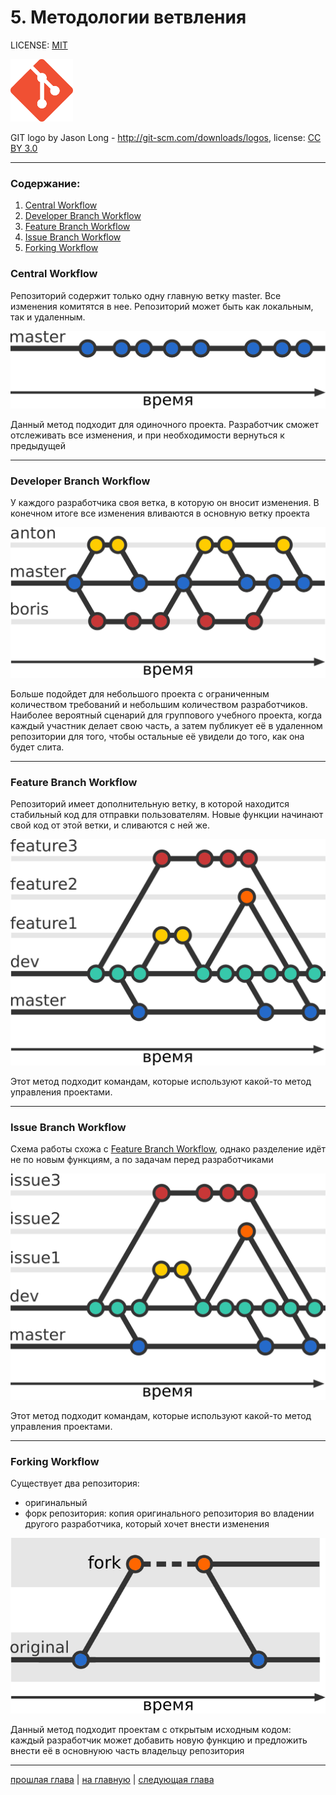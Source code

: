 # 5. Методологии ветвления

LICENSE: [MIT](./license.md)

<img src="./img/git_logo.png" width="100"/>

GIT logo by Jason Long - <http://git-scm.com/downloads/logos>, license: [CC BY 3.0](https://creativecommons.org/licenses/by/3.0)

---
### Содержание:

1. [Central Workflow](./branch_methods.md#central)
2. [Developer Branch Workflow](./branch_methods.md#dev)
3. [Feature Branch Workflow](./branch_methods.md#feature)
4. [Issue Branch Workflow](./branch_methods.md#issue)
5. [Forking Workflow](./branch_methods.md#forking)


### <a name="central"></a>	Central Workflow

Репозиторий содержит только одну главную ветку master. Все изменения комитятся в нее. Репозиторий может быть как локальным, так и удаленным.

![](./img/central.png)

Данный метод подходит для одиночного проекта. Разработчик сможет отслеживать все изменения, и при необходимости вернуться к предыдущей 

---

### <a name="dev"></a>	Developer Branch Workflow

У каждого разработчика своя ветка, в которую он вносит изменения. В конечном итоге все изменения вливаются в основную ветку проекта

![](./img/developer.png)

Больше подойдет для небольшого проекта с ограниченным количеством требований и небольшим количеством разработчиков. Наиболее вероятный сценарий для группового учебного проекта, когда каждый участник делает свою часть, а затем публикует её в удаленном репозитории для того, чтобы остальные её увидели до того, как она будет слита.

---

### <a name="feature"></a>	Feature Branch Workflow

Репозиторий имеет дополнительную ветку, в которой находится стабильный код для отправки пользователям. Новые функции начинают свой код от этой ветки, и сливаются с ней же.

![](./img/feature.png)

Этот метод подходит командам, которые используют какой-то метод управления проектами.

---

### <a name="issue"></a>	Issue Branch Workflow

Схема работы схожа с [Feature Branch Workflow](#feature), однако разделение идёт не по новым функциям, а по задачам перед разработчиками

![](./img/issue.png)

Этот метод подходит командам, которые используют какой-то метод управления проектами.

---

### <a name="forking"></a>	Forking Workflow

Существует два репозитория:

- оригинальный
- форк репозитория: копия оригинального репозитория во владении другого разработчика, который хочет внести изменения

![](./img/forking.png)

Данный метод подходит проектам с открытым исходным кодом: каждый разработчик может добавить новую функцию и предложить внести её в основнуюю часть владельцу репозитория


---
[прошлая глава](./branch.md) | [на главную](./README.md) | [следующая глава](./conflicts.md)